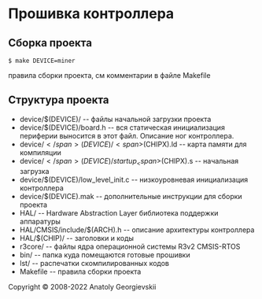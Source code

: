 # Прошивка контроллера

## Сборка проекта
```
$ make DEVICE=miner
```
правила сборки проекта, см комментарии в файле Makefile

## Структура проекта
* device/<span>$</span>(DEVICE)/ -- файлы начальной загрузки проекта
* device/<span>$</span>(DEVICE)/board.h -- вся статическая инициализация периферии выносится в этот файл. Описание ног контроллера.
* device/<span>$</span>(DEVICE)/<span>$</span>(CHIPX).ld -- карта памяти для компиляции
* device/<span>$</span>(DEVICE)/startup_<span>$</span>(CHIPX).s -- начальная загрузка 
* device/<span>$</span>(DEVICE)/low_level_init.c -- низкоуровневая инициализация контроллера
* device/<span>$</span>(DEVICE).mak -- дополнительные инструкции для сборки проекта
* HAL/ -- Hardware Abstraction Layer библиотека поддержки аппаратуры
* HAL/CMSIS/include/<span>$</span>(ARCH).h -- описание архитектуры контроллера
* HAL/$(CHIP)/ -- заголовки и коды 
* r3core/ -- файлы ядра операционной системы R3v2 CMSIS-RTOS
* bin/ -- папка куда помещаются готовые прошивки 
* lst/ -- распечатки скомпилированных кодов
* Makefile -- правила сборки проекта

Copyright &copy; 2008-2022 Anatoly Georgievskii
